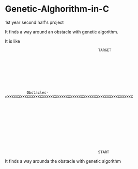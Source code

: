 ﻿# Genetic-Alghorithm-in-C

1st year second half's project

It finds a way around an obstacle with genetic algorithm.  

It is like  

                                               TARGET  









              Obstacles->XXXXXXXXXXXXXXXXXXXXXXXXXXXXXXXXXXXXXXXXXXXXXXXXXXXXXXXXXX  












                                               START  



It finds a way arounda the obstacle with genetic algorithm  
